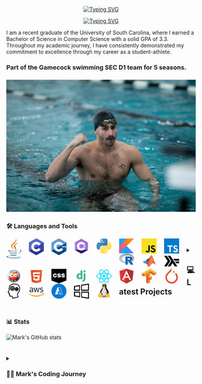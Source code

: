 <div align="center">
  <p>
    <a href="https://git.io/typing-svg"><img src="https://readme-typing-svg.demolab.com?font=Fira+Code&size=30&pause=1000&color=F70C0E&center=true&repeat=false&random=false&width=435&lines=Mark+Shperkin" alt="Typing SVG" /></a>
  </p>
  
  <p>
<a href="https://git.io/typing-svg"><img src="https://readme-typing-svg.demolab.com?font=Fira+Code&pause=1000&color=F70000&center=true&random=false&width=435&lines=Student-Athlete;Computer+Science;Passionate+developer+from+Israel" alt="Typing SVG" /></a>
  </p>
</div>

I am a recent graduate of the University of South Carolina, where I earned a Bachelor of Science in Computer Science with a solid GPA of 3.3. Throughout my academic journey, I have consistently demonstrated my commitment to excellence through my career as a student-athlete.

<h3>Part of the Gamecock swimming SEC D1 team for 5 seasons.<h3>

<div id="header" align="center">
<img src="swimming.jpg" width="900"/>
</div>

### :hammer_and_wrench: Languages and Tools

<img align="left" alt="Java" width="40px" style="padding-right:20px;" src="/icons/java-programming-language-icon.svg"/>
<img align="left" alt="C" width="40px" style="padding-right:20px;" src="/icons/c-program-icon.svg" />
<img align="left" alt="C++" width="40px" style="padding-right:20px;" src="/icons/c-plus-plus-programming-language-icon.svg" />
<img align="left" alt="C#" width="40px" style="padding-right:20px;" src="/icons/c-sharp-programming-language-icon.svg" />
<img align="left" alt="Python" width="40px" style="padding-right:20px;" src="/icons/python-programming-language-icon.svg" />
<img align="left" alt="Kotlin" width="40px" style="padding-right:20px;" src="/icons/kotlin-programming-language-icon.svg" />
<img align="left" alt="JavaScript" width="40px" style="padding-right:20px;" src="/icons/javascript-programming-language-icon.svg" />
<img align="left" alt="TypeScript" width="40px" style="padding-right:20px;" src="/icons/typescript-programming-language-icon.svg" />
<img align="left" alt="R" width="40px" style="padding-right:20px;" src="/icons/r-programming-language-icon.svg" />
<img align="left" alt="MATLAB" width="40px" style="padding-right:20px;" src="/icons/matlab-svgrepo-com.svg" />
<img align="left" alt="Haskell" width="40px" style="padding-right:20px;" src="/icons/haskell-svgrepo-com.svg" />
<img align="left" alt="Prolog" width="40px" style="padding-right:20px;" src="/icons/prolog-svgrepo-com (1).svg" />
<img align="left" alt="HTML" width="40px" style="padding-right:20px;" src="/icons/html-5-svgrepo-com.svg" />
<img align="left" alt="CSS" width="40px" style="padding-right:20px;" src="/icons/css-svgrepo-com.svg" />
<img align="left" alt="Django" width="40px" style="padding-right:20px;" src="/icons/django-svgrepo-com.svg" />
<img align="left" alt="React" width="40px" style="padding-right:20px;" src="/icons//react-svgrepo-com.svg" />
<img align="left" alt="Angular" width="40px" style="padding-right:20px;" src="/icons/angular-icon-svgrepo-com.svg" />
<img align="left" alt="TensorFlow" width="40px" style="padding-right:20px;" src="/icons/tensorflow-svgrepo-com.svg" />
<img align="left" alt="PyTorch" width="40px" style="padding-right:20px;" src="/icons/pytorch-svgrepo-com.svg" />
<img align="left" alt="NLP" width="40px" style="padding-right:20px;" src="/icons/nlp-neurolinguistic-programation-svgrepo-com.svg" />
<img align="left" alt="AWS" width="40px" style="padding-right:20px;" src="/icons/aws-svgrepo-com.svg" />
<img align="left" alt="Azure" width="40px" style="padding-right:20px;" src="/icons/azure-v2-svgrepo-com.svg" />
<img align="left" alt="Windows" width="40px" style="padding-right:20px;" src="/icons/windows-svgrepo-com.svg" />
<img align="left" alt="Linux" width="40px" style="padding-right:20px;" src="/icons/linux-tux-svgrepo-com.svg" />

#

#

<!-- BEGIN PROJECTS-CARDS -->

<details> 
  <summary><h2></>💻 Latest Projects</h2></summary>

  <h3>Connect Four AI Agent</h3>
  <p align="left">
    AI agent that plays the Connect Four game using a minimax algorithm with alpha-beta pruning.
  </p>
  <p align="left">
    <a href="https://github.com/markshperkin/Game-AI">View Project</a>
  </p>
  
#

  <h3>Backgammon AI Agent</h3>
  <p align="left">
    Rule-based chatbot integrated with an AI agent that plays backgammon using the MinMax search method.
  </p>
  <p align="left">
    <em>This project is still in progress.</em>
  </p>
  <p align="left">
    <a href="https://github.com/markshperkin/CSCE580-MarkShperkin-repo">View Project</a>
  </p>

#

  <h3>Android Applications</h3>
  <ul>
    <li>
      <strong><a href="https://github.com/markshperkin/location">Location:</a></strong> Mobile application designed to retrieve user location and display it on a Google Map interface using Google Maps API key.
    </li>
    <li>
      <strong><a href="https://github.com/markshperkin/CameraXApp">CameraXApp:</a></strong> Mobile application enabling users to capture photos and videos, with additional photo editing capabilities.
    </li>
    <li>
      <strong><a href="https://github.com/markshperkin/MiniPaint">MiniPaint:</a></strong> Mobile application allowing users to express creativity through drawing, equipped with diverse drawing tools.
    </li>
    <li>
      <strong><a href="https://github.com/markshperkin/Sensor-Game-Application">Sensor-Game-Application:</a></strong> Mobile application offering users an engaging gaming experience utilizing the device's built-in sensors.
    </li>
  </ul>

#

  <a href="https://github.com/markshperkin?tab=repositories"><img alt="All Repositories" title="All Repositories" src="https://custom-icon-badges.demolab.com/badge/-Click%20Here%20For%20All%20My%20Repos-1F222E?style=for-the-badge&logoColor=white&logo=repo"/></a>
</details>

<!-- END PROJECTS-CARDS -->




#

### 📊 Stats

![Mark's GitHub stats](https://github-readme-stats.vercel.app/api?username=markshperkin&show_icons=true&theme=gruvbox)

<!-- ![GitHub Streak](https://streak-stats.demolab.com?user=ForrestKnight&theme=gruvbox&border_radius=4.5) -->

#

<details>
 <summary><h3>👨‍💻 Mark's Coding Journey</h3></summary>
<h2>Blossoming Passion and the Thrill of the Challenge:</h2>

My passion for coding blossomed at the University of South Carolina, where I was constantly challenged and inspired by a supportive community. One of the most rewarding aspects of my coding journey has been the immense satisfaction that comes from solving coding problems. It is about cracking a complex puzzle or finally reaching the summit after a challenging climb. The initial frustration of grappling with a problem, followed by the "aha!" moment when the solution clicks into place, is a uniquely exhilarating experience.

<h2>Fueled by Accomplishment:</h2>

This sense of accomplishment fuels my motivation to tackle even more intricate challenges. It's a continuous learning process, where every solved problem opens the door to new possibilities and ignites a desire to explore further. The joy of problem-solving is what truly fuels my passion for coding and propels me forward on this exciting journey.

<h2>Embracing the Real World:</h2>

Graduation marks a transition from the structured learning environment to the dynamic world of professional development. While the curriculum and specific problem sets may change, the thrill of problem-solving and the satisfaction it brings remain constant. I'm eager to test my skills in real-world scenarios, tackling complex problems that impact businesses and communities. The prospect of collaborating with experienced developers and contributing solutions that address tangible challenges is incredibly exciting. I'm confident that the foundation I built at USC, coupled with the continuous learning spirit fostered by the coding community, will equip me to navigate these new challenges and experience the profound satisfaction that comes with making a real-world impact through code.

  

